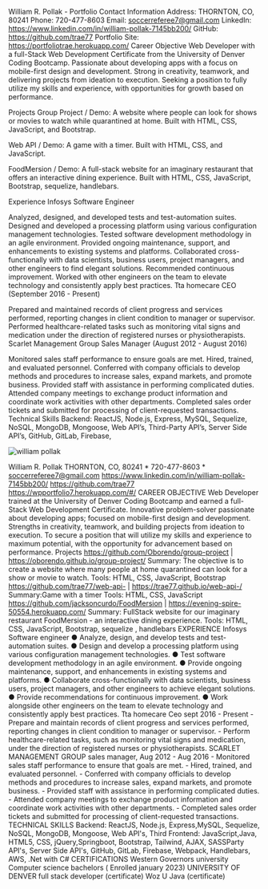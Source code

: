 William R. Pollak - Portfolio
Contact Information
Address: THORNTON, CO, 80241
Phone: 720-477-8603
Email: soccerreferee7@gmail.com
LinkedIn: https://www.linkedin.com/in/william-pollak-7145bb200/
GitHub: https://github.com/trae77
Portfolio Site: https://portfoliotrae.herokuapp.com/
Career Objective
Web Developer with a full-Stack Web Development Certificate from the University of Denver Coding Bootcamp. Passionate about developing apps with a focus on mobile-first design and development. Strong in creativity, teamwork, and delivering projects from ideation to execution. Seeking a position to fully utilize my skills and experience, with opportunities for growth based on performance.

Projects
Group Project / Demo: A website where people can look for shows or movies to watch while quarantined at home. Built with HTML, CSS, JavaScript, and Bootstrap.

Web API / Demo: A game with a timer. Built with HTML, CSS, and JavaScript.

FoodMersion / Demo: A full-stack website for an imaginary restaurant that offers an interactive dining experience. Built with HTML, CSS, JavaScript, Bootstrap, sequelize, handlebars.

Experience
Infosys Software Engineer

Analyzed, designed, and developed tests and test-automation suites.
Designed and developed a processing platform using various configuration management technologies.
Tested software development methodology in an agile environment.
Provided ongoing maintenance, support, and enhancements to existing systems and platforms.
Collaborated cross-functionally with data scientists, business users, project managers, and other engineers to find elegant solutions.
Recommended continuous improvement.
Worked with other engineers on the team to elevate technology and consistently apply best practices.
Tta homecare CEO (September 2016 - Present)

Prepared and maintained records of client progress and services performed, reporting changes in client condition to manager or supervisor.
Performed healthcare-related tasks such as monitoring vital signs and medication under the direction of registered nurses or physiotherapists.
Scarlet Management Group Sales Manager (August 2012 - August 2016)

Monitored sales staff performance to ensure goals are met.
Hired, trained, and evaluated personnel.
Conferred with company officials to develop methods and procedures to increase sales, expand markets, and promote business.
Provided staff with assistance in performing complicated duties.
Attended company meetings to exchange product information and coordinate work activities with other departments.
Completed sales order tickets and submitted for processing of client-requested transactions.
Technical Skills
Backend: ReactJS, Node.js, Express, MySQL, Sequelize, NoSQL, MongoDB, Mongoose, Web API’s, Third-Party API’s, Server Side API’s, GitHub, GitLab, Firebase,

![william pollak](https://chat.openai.com/_next/image?url=https%3A%2F%2Flh3.googleusercontent.com%2Fa%2FAEdFTp4gYDZtdcv43VvBS8QG3j3sWv4Z0zFcUS9GKM8R%3Ds96-c&w=64&q=75)

William R. Pollak THORNTON, CO, 80241 * 720-477-8603 * soccerreferee7@gmail.com https://www.linkedin.com/in/william-pollak-7145bb200/ https://github.com/trae77 https://wpportfolio7.herokuapp.com/#/ CAREER OBJECTIVE Web Developer trained at the University of Denver Coding Bootcamp and earned a full-Stack Web Development Certificate. Innovative problem-solver passionate about developing apps; focused on mobile-first design and development. Strengths in creativity, teamwork, and building projects from ideation to execution. To secure a position that will utilize my skills and experience to maximum potential, with the opportunity for advancement based on performance. Projects https://github.com/Oborendo/group-project | https://oborendo.github.io/group-project/ Summary: The objective is to create a website where many people at home quarantined can look for a show or movie to watch. Tools: HTML, CSS, JavaScript, Bootstrap https://github.com/trae77/web-api- | https://trae77.github.io/web-api-/ Summary:Game with a timer Tools: HTML, CSS, JavaScript https://github.com/jacksoncurdo/FoodMersion | https://evening-spire-50554.herokuapp.com/ Summary: FullStack website for our imaginary restaurant FoodMersion - an interactive dining experience. Tools: HTML, CSS, JavaScript, Bootstrap, sequelize , handlebars EXPERIENCE Infosys Software engineer ● Analyze, design, and develop tests and test-automation suites. ● Design and develop a processing platform using various configuration management technologies. ● Test software development methodology in an agile environment. ● Provide ongoing maintenance, support, and enhancements in existing systems and platforms. ● Collaborate cross-functionally with data scientists, business users, project managers, and other engineers to achieve elegant solutions. ● Provide recommendations for continuous improvement. ● Work alongside other engineers on the team to elevate technology and consistently apply best practices. Tta homecare Ceo sept 2016 - Present - Prepare and maintain records of client progress and services performed, reporting changes in client condition to manager or supervisor. - Perform healthcare-related tasks, such as monitoring vital signs and medication, under the direction of registered nurses or physiotherapists. SCARLET MANAGEMENT GROUP sales manager, Aug 2012 - Aug 2016 - Monitored sales staff performance to ensure that goals are met. - Hired, trained, and evaluated personnel. - Conferred with company officials to develop methods and procedures to increase sales, expand markets, and promote business. - Provided staff with assistance in performing complicated duties. - Attended company meetings to exchange product information and coordinate work activities with other departments. - Completed sales order tickets and submitted for processing of client-requested transactions. TECHNICAL SKILLS Backend: ReactJS, Node.js, Express,MySQL, Sequelize, NoSQL, MongoDB, Mongoose, Web API's, Third Frontend: JavaScript,Java, HTML5, CSS, jQuery,Springboot, Bootstrap, Tailwind, AJAX, SASSParty API's, Server Side API's, GitHub, GitLab, Firebase, Webpack, Handlebars, AWS, .Net with C# CERTIFICATIONS Western Governors university Computer science bachelors ( Enrolled january 2023) UNIVERSITY OF DENVER full stack developer (certificate) Woz U Java (certificate)